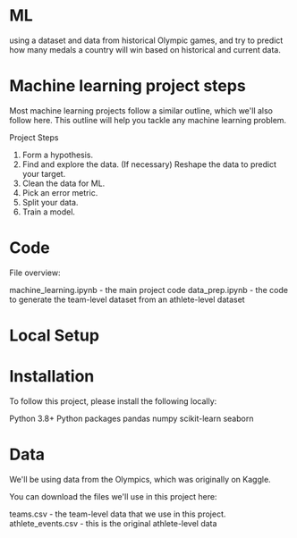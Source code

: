# ML
using a  dataset and data from historical Olympic games, and try to predict how many medals a country will win based on historical and current data.


# Machine learning project steps
Most machine learning projects follow a similar outline, which we'll also follow here. This outline will help you tackle any machine learning problem.

Project Steps

1. Form a hypothesis.
2. Find and explore the data.
(If necessary) Reshape the data to predict your target.
3. Clean the data for ML.
4. Pick an error metric.
5. Split your data.
6. Train a model.


# Code

File overview:

machine_learning.ipynb - the main project code
data_prep.ipynb - the code to generate the team-level dataset from an athlete-level dataset


# Local Setup
# Installation
To follow this project, please install the following locally:

Python 3.8+
Python packages
pandas
numpy
scikit-learn
seaborn

# Data
We'll be using data from the Olympics, which was originally on Kaggle.

You can download the files we'll use in this project here:

teams.csv - the team-level data that we use in this project.
athlete_events.csv - this is the original athlete-level data
